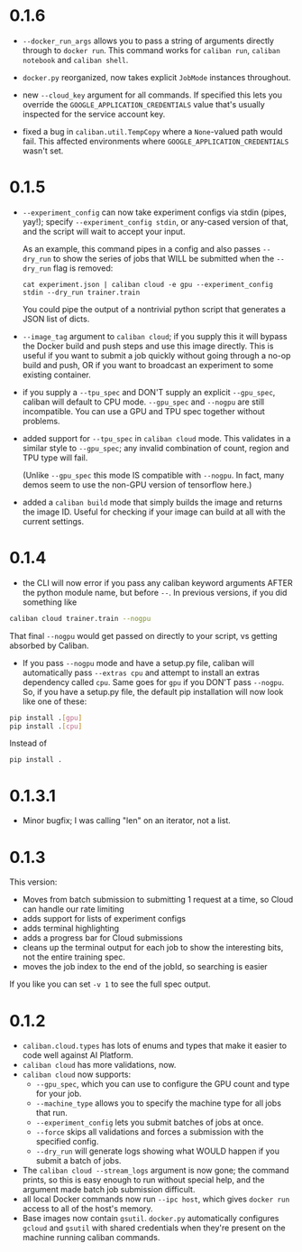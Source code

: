 # 0.1.6

- `--docker_run_args` allows you to pass a string of arguments directly through
  to `docker run`. This command works for `caliban run`, `caliban notebook` and
  `caliban shell`.

- `docker.py` reorganized, now takes explicit `JobMode` instances throughout.

- new `--cloud_key` argument for all commands. If specified this lets you
  override the `GOOGLE_APPLICATION_CREDENTIALS` value that's usually inspected
  for the service account key.

- fixed a bug in `caliban.util.TempCopy` where a `None`-valued path would fail. This affected environments where `GOOGLE_APPLICATION_CREDENTIALS` wasn't set.

# 0.1.5

- `--experiment_config` can now take experiment configs via stdin (pipes, yay!);
  specify `--experiment_config stdin`, or any-cased version of that, and the
  script will wait to accept your input.

  As an example, this command pipes in a config and also passes `--dry_run` to
  show the series of jobs that WILL be submitted when the `--dry_run` flag is
  removed:

  ```
  cat experiment.json | caliban cloud -e gpu --experiment_config stdin --dry_run trainer.train
  ```

  You could pipe the output of a nontrivial python script that generates a JSON
  list of dicts.

- `--image_tag` argument to `caliban cloud`; if you supply this it will bypass
  the Docker build and push steps and use this image directly. This is useful if
  you want to submit a job quickly without going through a no-op build and push,
  OR if you want to broadcast an experiment to some existing container.

- if you supply a `--tpu_spec` and DON'T supply an explicit `--gpu_spec`,
  caliban will default to CPU mode. `--gpu_spec` and `--nogpu` are still
  incompatible. You can use a GPU and TPU spec together without problems.

- added support for `--tpu_spec` in `caliban cloud` mode. This validates in a
  similar style to `--gpu_spec`; any invalid combination of count, region and
  TPU type will fail.

  (Unlike `--gpu_spec` this mode IS compatible with `--nogpu`. In fact, many
  demos seem to use the non-GPU version of tensorflow here.)

- added a `caliban build` mode that simply builds the image and returns the
  image ID. Useful for checking if your image can build at all with the current
  settings.

# 0.1.4

- the CLI will now error if you pass any caliban keyword arguments AFTER the
  python module name, but before `--`. In previous versions, if you did something like

```bash
caliban cloud trainer.train --nogpu
```

  That final `--nogpu` would get passed on directly to your script, vs getting
  absorbed by Caliban.

- If you pass `--nogpu` mode and have a setup.py file, caliban will
  automatically pass `--extras cpu` and attempt to install an extras dependency
  called `cpu`. Same goes for `gpu` if you DON'T pass `--nogpu`. So, if you have
  a setup.py file, the default pip installation will now look like one of these:

```bash
pip install .[gpu]
pip install .[cpu]
```

Instead of

```
pip install .
```

# 0.1.3.1

- Minor bugfix; I was calling "len" on an iterator, not a list.

# 0.1.3

This version:

- Moves from batch submission to submitting 1 request at a time, so Cloud can handle our rate limiting
- adds support for lists of experiment configs
- adds terminal highlighting
- adds a progress bar for Cloud submissions
- cleans up the terminal output for each job to show the interesting bits, not the entire training spec.
- moves the job index to the end of the jobId, so searching is easier

If you like you can set `-v 1` to see the full spec output.

# 0.1.2

- `caliban.cloud.types` has lots of enums and types that make it easier to code
  well against AI Platform.
- `caliban cloud` has more validations, now.
- `caliban cloud` now supports:
  - `--gpu_spec`, which you can use to configure the GPU count and type for your
    job.
  - `--machine_type` allows you to specify the machine type for all jobs that
    run.
  - `--experiment_config` lets you submit batches of jobs at once.
  - `--force` skips all validations and forces a submission with the specified
    config.
  - `--dry_run` will generate logs showing what WOULD happen if you submit a
    batch of jobs.
- The `caliban cloud --stream_logs` argument is now gone; the command prints,
  so this is easy enough to run without special help, and the argument made
  batch job submission difficult.
- all local Docker commands now run `--ipc host`, which gives `docker run`
  access to all of the host's memory.
- Base images now contain `gsutil`. `docker.py` automatically configures
  `gcloud` and `gsutil` with shared credentials when they're present on the
  machine running caliban commands.
